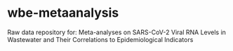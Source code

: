 # wbe-metaanalysis
Raw data repository for: Meta-analyses on SARS-CoV-2 Viral RNA Levels in Wastewater and Their Correlations to Epidemiological Indicators 
